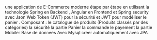 une application de E-Commerce moderne étape par étape en utilisant 
la technologie Spring en Backend , 
 Angular en Frontend et Spring security avec
 Json Web Token (JWT) pour la sécurité et JWT pour modéliser le panier .
Composant :
le catalogue de produits (Produits classés par des catégories)
la sécurité
la partie Panier
la commande
le payement
la partie Mobiler
Base de donnees Avec Mysql creer automatiquement avec JPA

